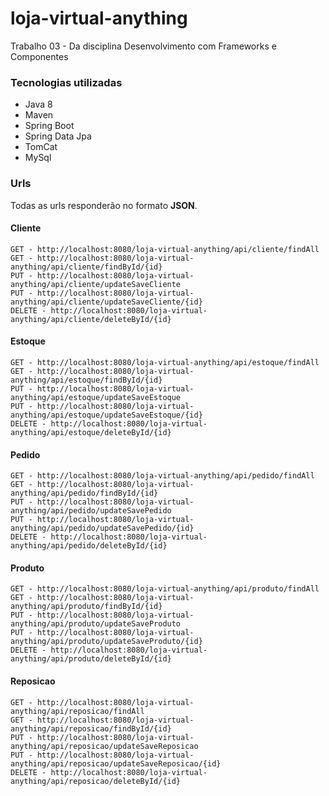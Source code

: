 # loja-virtual-anything
Trabalho 03 - Da disciplina Desenvolvimento com Frameworks e Componentes

### Tecnologias utilizadas

- Java 8
- Maven
- Spring Boot
- Spring Data Jpa
- TomCat
- MySql

### Urls

Todas as urls responderão no formato **JSON**.

#### Cliente

```
GET - http://localhost:8080/loja-virtual-anything/api/cliente/findAll
GET - http://localhost:8080/loja-virtual-anything/api/cliente/findById/{id}
PUT - http://localhost:8080/loja-virtual-anything/api/cliente/updateSaveCliente
PUT - http://localhost:8080/loja-virtual-anything/api/cliente/updateSaveCliente/{id}
DELETE - http://localhost:8080/loja-virtual-anything/api/cliente/deleteById/{id}
```

#### Estoque 

```
GET - http://localhost:8080/loja-virtual-anything/api/estoque/findAll
GET - http://localhost:8080/loja-virtual-anything/api/estoque/findById/{id}
PUT - http://localhost:8080/loja-virtual-anything/api/estoque/updateSaveEstoque
PUT - http://localhost:8080/loja-virtual-anything/api/estoque/updateSaveEstoque/{id}
DELETE - http://localhost:8080/loja-virtual-anything/api/estoque/deleteById/{id}
```

#### Pedido 

```
GET - http://localhost:8080/loja-virtual-anything/api/pedido/findAll
GET - http://localhost:8080/loja-virtual-anything/api/pedido/findById/{id}
PUT - http://localhost:8080/loja-virtual-anything/api/pedido/updateSavePedido
PUT - http://localhost:8080/loja-virtual-anything/api/pedido/updateSavePedido/{id}
DELETE - http://localhost:8080/loja-virtual-anything/api/pedido/deleteById/{id}
```

#### Produto 

```
GET - http://localhost:8080/loja-virtual-anything/api/produto/findAll
GET - http://localhost:8080/loja-virtual-anything/api/produto/findById/{id}
PUT - http://localhost:8080/loja-virtual-anything/api/produto/updateSaveProduto
PUT - http://localhost:8080/loja-virtual-anything/api/produto/updateSaveProduto/{id}
DELETE - http://localhost:8080/loja-virtual-anything/api/produto/deleteById/{id}
```

#### Reposicao 

```
GET - http://localhost:8080/loja-virtual-anything/api/reposicao/findAll
GET - http://localhost:8080/loja-virtual-anything/api/reposicao/findById/{id}
PUT - http://localhost:8080/loja-virtual-anything/api/reposicao/updateSaveReposicao
PUT - http://localhost:8080/loja-virtual-anything/api/reposicao/updateSaveReposicao/{id}
DELETE - http://localhost:8080/loja-virtual-anything/api/reposicao/deleteById/{id}
```